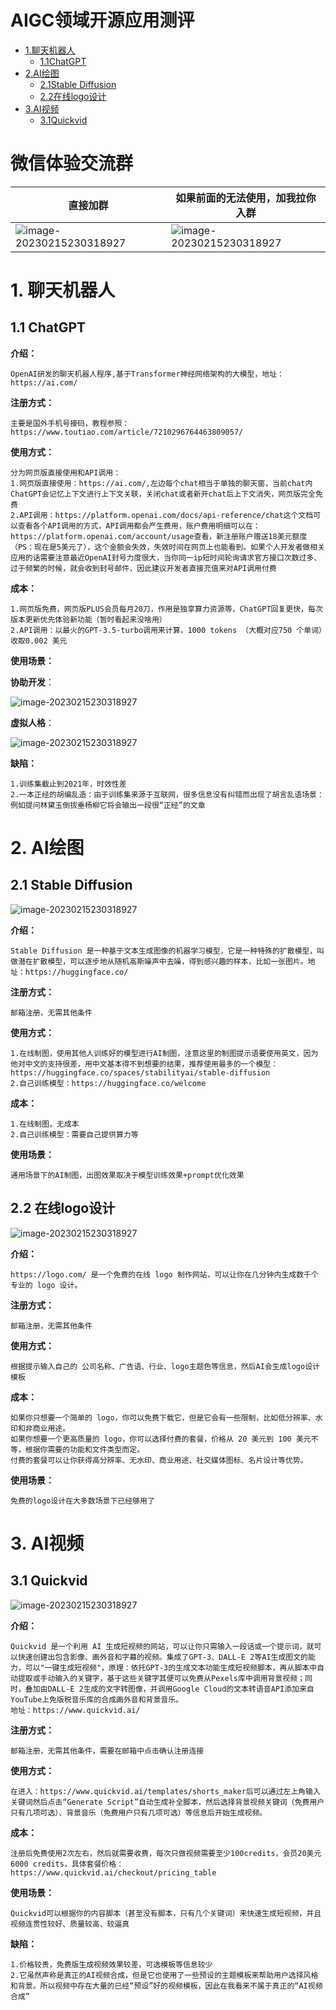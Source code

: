 # AIGC领域开源应用测评

- [1.聊天机器人](#1-聊天机器人)
  - [1.1ChatGPT](#11-ChatGPT)
- [2.AI绘图](#2-AI绘图)
  - [2.1Stable Diffusion](#21-Stable-Diffusion)
  - [2.2在线logo设计](#22-在线logo设计)
- [3.AI视频](#3-AI视频)
  - [3.1Quickvid](#31-Quickvid)

# 微信体验交流群

| 直接加群                                   | 如果前面的无法使用，加我拉你入群           |
| ------------------------------------------ | ------------------------------------------ |
| ![image-20230215230318927](./pic/We0.jpeg) | ![image-20230215230318927](./pic/We2.jpeg) |

# 1. 聊天机器人

## 1.1 ChatGPT

**介绍：**

````
OpenAI研发的聊天机器人程序,基于Transformer神经网络架构的大模型，地址：https://ai.com/
````

**注册方式：**

```
主要是国外手机号接码，教程参照：https://www.toutiao.com/article/7210296764463809057/
```

**使用方式：**

```
分为网页版直接使用和API调用：
1.网页版直接使用：https://ai.com/,左边每个chat相当于单独的聊天窗，当前chat内ChatGPT会记忆上下文进行上下文关联，关闭chat或者新开chat后上下文消失，网页版完全免费
2.API调用：https://platform.openai.com/docs/api-reference/chat这个文档可以查看各个API调用的方式，API调用都会产生费用，账户费用明细可以在：https://platform.openai.com/account/usage查看，新注册账户赠送18美元额度（PS：现在是5美元了），这个金额会失效，失效时间在网页上也能看到。如果个人开发者做相关应用的话需要注意最近OpenAI封号力度很大，当你同一ip短时间轮询请求官方接口次数过多、过于频繁的时候，就会收到封号邮件，因此建议开发者直接充值来对API调用付费
```

**成本：**

```
1.网页版免费，网页版PLUS会员每月20刀，作用是独享算力资源等，ChatGPT回复更快，每次版本更新优先体验新功能（暂时看起来没啥用）
2.API调用：以最火的GPT-3.5-turbo调用来计算，1000 tokens （大概对应750 个单词）收取0.002 美元
```

**使用场景：**

**协助开发**：

![image-20230215230318927](./pic/image-20230215230318927.png)



**虚拟人格**：

![image-20230215230318927](./pic/image-20230215230411269.png)

**缺陷：**

```
1.训练集截止到2021年，时效性差
2.一本正经的胡编乱造：由于训练集来源于互联网，很多信息没有纠错而出现了胡言乱语场景：例如提问林黛玉倒拔垂杨柳它将会输出一段很“正经”的文章
```



# 2. AI绘图

## 2.1 Stable Diffusion

![image-20230215230318927](./pic/stable.png)

**介绍：**

```
Stable Diffusion 是一种基于文本生成图像的机器学习模型，它是一种特殊的扩散模型，叫做潜在扩散模型，可以逐步地从随机高斯噪声中去噪，得到感兴趣的样本，比如一张图片。地址：https://huggingface.co/
```

**注册方式：**

```
邮箱注册，无需其他条件
```

**使用方式：**

```
1.在线制图，使用其他人训练好的模型进行AI制图，注意这里的制图提示语要使用英文，因为他对中文的支持很差，用中文基本得不到想要的结果，推荐使用最多的一个模型：https://huggingface.co/spaces/stabilityai/stable-diffusion
2.自己训练模型：https://huggingface.co/welcome
```

**成本：**

```
1.在线制图，无成本
2.自己训练模型：需要自己提供算力等
```

**使用场景：**

```
通用场景下的AI制图，出图效果取决于模型训练效果+prompt优化效果
```

## 2.2 在线logo设计

![image-20230215230318927](./pic/logo.png)

**介绍：**

```
https://logo.com/ 是一个免费的在线 logo 制作网站，可以让你在几分钟内生成数千个专业的 logo 设计。
```

**注册方式：**

```
邮箱注册，无需其他条件
```

**使用方式：**

```
根据提示输入自己的 公司名称、广告语、行业、logo主题色等信息，然后AI会生成logo设计模板
```

**成本：**

```
如果你只想要一个简单的 logo，你可以免费下载它，但是它会有一些限制，比如低分辨率、水印和非商业用途。
如果你想要一个更高质量的 logo，你可以选择付费的套餐，价格从 20 美元到 100 美元不等，根据你需要的功能和文件类型而定。
付费的套餐可以让你获得高分辨率、无水印、商业用途、社交媒体图标、名片设计等优势。
```

**使用场景：**

```
免费的logo设计在大多数场景下已经够用了
```

# 3. AI视频

## 3.1 Quickvid

![image-20230215230318927](./pic/qvd.webp)

**介绍：**

```
Quickvid 是一个利用 AI 生成短视频的网站，可以让你只需输入一段话或一个提示词，就可以快速创建出包含影像、画外音和字幕的视频。集成了GPT-3、DALL-E 2等AI生成图文的能力，可以"一键生成短视频"，原理：依托GPT-3的生成文本功能生成短视频脚本，再从脚本中自动提取或手动输入的关键字，基于这些关键字其便可以免费从Pexels库中调用背景视频；同时，叠加由DALL-E 2生成的文字转图像，并调用Google Cloud的文本转语音API添加来自YouTube上免版税音乐库的合成画外音和背景音乐。
地址：https://www.quickvid.ai/
```

**注册方式：**

```
邮箱注册，无需其他条件，需要在邮箱中点击确认注册连接
```

**使用方式：**

```
在进入：https://www.quickvid.ai/templates/shorts_maker后可以通过左上角输入关键词然后点击“Generate Script”自动生成补全脚本，然后选择背景视频关键词（免费用户只有几项可选）、背景音乐（免费用户只有几项可选）等信息后开始生成视频。
```

**成本：**

```
注册后免费使用2次左右，然后就需要收费，每次只做视频需要至少100credits，会员20美元6000 credits，具体套餐价格：https://www.quickvid.ai/checkout/pricing_table
```

**使用场景：**

```
Quickvid可以根据你的内容脚本（甚至没有脚本，只有几个关键词）来快速生成短视频，并且视频连贯性较好、质量较高、较逼真
```

**缺陷：**

```
1.价格较贵，免费版生成视频效果较差，可选模板等信息较少
2.它虽然声称是真正的AI视频合成，但是它也使用了一些预设的主题模板来帮助用户选择风格和背景。所以视频中存在大量的已经“预设”好的视频模板，因此在我看来不属于真正的“AI视频合成”
```



# 